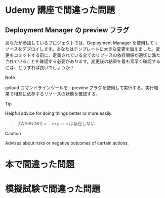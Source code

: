 # Udemy 講座で間違った問題

## Deployment Manager の preview フラグ

あなたが参加しているプロジェクトでは、Deployment Manager を使用してリソースをデプロイします。あなたはテンプレートに大きな変更を加えました。変更をコミットする前に、定義されている全てのリソースの依存関係が適切に満たされていることを確認する必要があります。変更後の結果を最も素早く確認するには、どうすれば良いでしょうか？

> [!NOTE]
> gcloud コマンドラインツールを--preview フラグを使用して実行する。実行結果で相互に依存するリソースの状態を確認する。

> [!TIP]
> Helpful advice for doing things better or more easily.

> [!WARNING] > `--dry-run` は存在しない

> [!CAUTION]
> Advises about risks or negative outcomes of certain actions.

# 本で間違った問題

# 模擬試験で間違った問題
